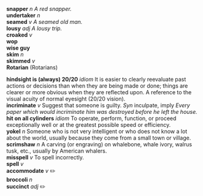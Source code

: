 

__snapper__ _n_ _A red snapper._   
__undertaker__ _n_  
__seamed__ _v_ _A seamed old man._  
__lousy__ _adj_ _A lousy trip._  
__croaked__ _v_  
__wop__  
__wise guy__  
__skim__ _n_  
__skimmed__ _v_  
__Rotarian__ (Rotarians)  

__hindsight is (always) 20/20__ _idiom_ It is easier to clearly reevaluate past actions or decisions than when they are being made or done; things are clearer or more obvious when they are reflected upon. A reference to the visual acuity of normal eyesight (20/20 vision).  
__incriminate__ _v_ Suggest that someone is guilty. _Syn_ inculpate, imply _Every paper which would incriminate him was destroyed before he left the house._  
__hit on all cylinders__ _idiom_ To operate, perform, function, or proceed exceptionally well or at the greatest possible speed or efficiency.  
__yokel__ _n_ Someone who is not very intelligent or who does not know a lot about the world, usually because they come from a small town or village.  
__scrimshaw__ _n_ A carving (or engraving) on whalebone, whale ivory, walrus tusk, etc., usually by American whalers.  
__misspell__ _v_ To spell incorrectly.  
__spell__ _v_  
__accommodate__ _v_ :pencil2:  
__broccoli__ _n_  
__succinct__ _adj_ :pencil2:  
